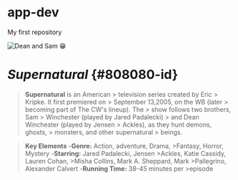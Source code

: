 # app-dev
My first repository

![Dean and Sam ](https://tinyurl.com/h8bx4jet) :grin:

# ***Supernatural*** {#808080-id}

> **Supernatural** is an American > television series created by Eric > Kripke. It first premiered on > September 13,2005, on the WB (later > becoming part of The CW's lineup). The > show follows two brothers, Sam > Winchester (played by Jared Padalecki) > and Dean Winchester (played by Jensen > Ackles), as they hunt demons, ghosts, > monsters, and other supernatural > beings. 

>**Key Elements**
>-**Genre:** Action, adventure, Drama, >Fantasy, Horror, Mystery 
>-**Starring:** Jared Padalecki, Jensen >Ackles, Katie Cassidy, Lauren Cohan, >Misha Collins, Mark A. Sheppard, Mark >Pallegrino, Alexander Calvert
>-**Running Time:** 38-45 minutes per >episode

